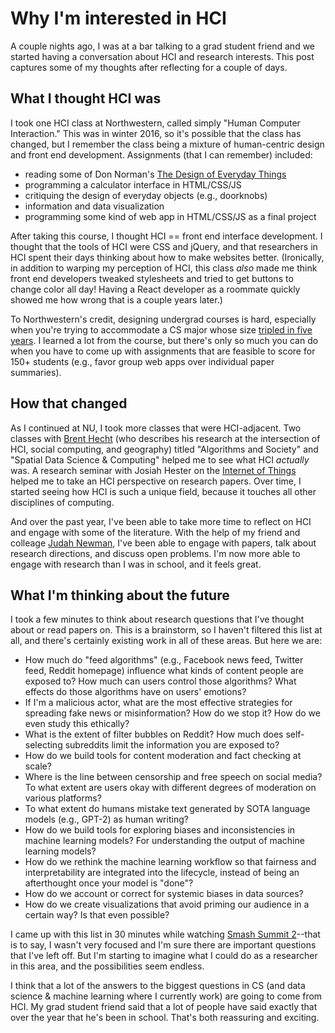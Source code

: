 <!-- date: 2019-10-28 -->
# Why I'm interested in HCI
A couple nights ago, I was at a bar talking to a grad student friend and we started having a conversation about HCI and research interests. This post captures some of my thoughts after reflecting for a couple of days.


## What I thought HCI was
I took one HCI class at Northwestern, called simply "Human Computer Interaction." This was in winter 2016, so it's possible that the class has changed, but I remember the class being a mixture of human-centric design and front end development. Assignments (that I can remember) included:

 * reading some of Don Norman's [The Design of Everyday Things](https://en.wikipedia.org/wiki/The_Design_of_Everyday_Things)
 * programming a calculator interface in HTML/CSS/JS
 * critiquing the design of everyday objects (e.g., doorknobs)
 * information and data visualization
 * programming some kind of web app in HTML/CSS/JS as a final project

After taking this course, I thought HCI == front end interface development. I thought that the tools of HCI were CSS and jQuery, and that researchers in HCI spent their days thinking about how to make websites better. (Ironically, in addition to warping my perception of HCI, this class *also* made me think front end developers tweaked stylesheets and tried to get buttons to change color all day! Having a React developer as a roommate quickly showed me how wrong that is a couple years later.)

To Northwestern's credit, designing undergrad courses is hard, especially when you're trying to accommodate a CS major whose size [tripled in five years](https://news.northwestern.edu/stories/2016/06/major-expansion-in-computer-science). I learned a lot from the course, but there's only so much you can do when you have to come up with assignments that are feasible to score for 150+ students (e.g., favor group web apps over individual paper summaries).


## How that changed
As I continued at NU, I took more classes that were HCI-adjacent. Two classes with [Brent Hecht](http://www.brenthecht.com) (who describes his research at the intersection of HCI, social computing, and geography) titled "Algorithms and Society" and "Spatial Data Science & Computing" helped me to see what HCI *actually* was. A research seminar with Josiah Hester on the [Internet of Things](https://www.mccormick.northwestern.edu/electrical-computer/courses/descriptions/395-495-42.html) helped me to take an HCI perspective on research papers. Over time, I started seeing how HCI is such a unique field, because it touches all other disciplines of computing.

And over the past year, I've been able to take more time to reflect on HCI and engage with some of the literature. With the help of my friend and colleage [Judah Newman](https://judahgnewman.com/), I've been able to engage with papers, talk about research directions, and discuss open problems. I'm now more able to engage with research than I was in school, and it feels great.


## What I'm thinking about the future
I took a few minutes to think about research questions that I've thought about or read papers on. This is a brainstorm, so I haven't filtered this list at all, and there's certainly existing work in all of these areas. But here we are:

 * How much do "feed algorithms" (e.g., Facebook news feed, Twitter feed, Reddit homepage) influence what kinds of content people are exposed to? How much can users control those algorithms? What effects do those algorithms have on users' emotions?
 * If I'm a malicious actor, what are the most effective strategies for spreading fake news or misinformation? How do we stop it? How do we even study this ethically?
 * What is the extent of filter bubbles on Reddit? How much does self-selecting subreddits limit the information you are exposed to?
 * How do we build tools for content moderation and fact checking at scale?
 * Where is the line between censorship and free speech on social media? To what extent are users okay with different degrees of moderation on various platforms?
 * To what extent do humans mistake text generated by SOTA language models (e.g., GPT-2) as human writing?
 * How do we build tools for exploring biases and inconsistencies in machine learning models? For understanding the output of machine learning models?
 * How do we rethink the machine learning workflow so that fairness and interpretability are integrated into the lifecycle, instead of being an afterthought once your model is "done"?
 * How do we account or correct for systemic biases in data sources?
 * How do we create visualizations that avoid priming our audience in a certain way? Is that even possible?

I came up with this list in 30 minutes while watching [Smash Summit 2](https://smash.gg/tournament/smash-ultimate-summit-2/events)--that is to say, I wasn't very focused and I'm sure there are important questions that I've left off. But I'm starting to imagine what I could do as a researcher in this area, and the possibilities seem endless.

I think that a lot of the answers to the biggest questions in CS (and data science & machine learning where I currently work) are going to come from HCI. My grad student friend said that a lot of people have said exactly that over the year that he's been in school. That's both reassuring and exciting.
